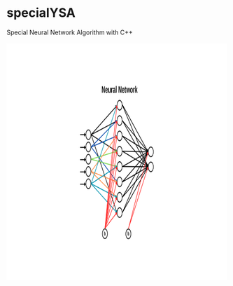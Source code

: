 # specialYSA
Special Neural Network Algorithm with C++ <br> <br>
<img src="https://github.com/Pentaka/specialYSA/blob/main/YSA/b.png" alt="alt text" width="1080" height="540">

